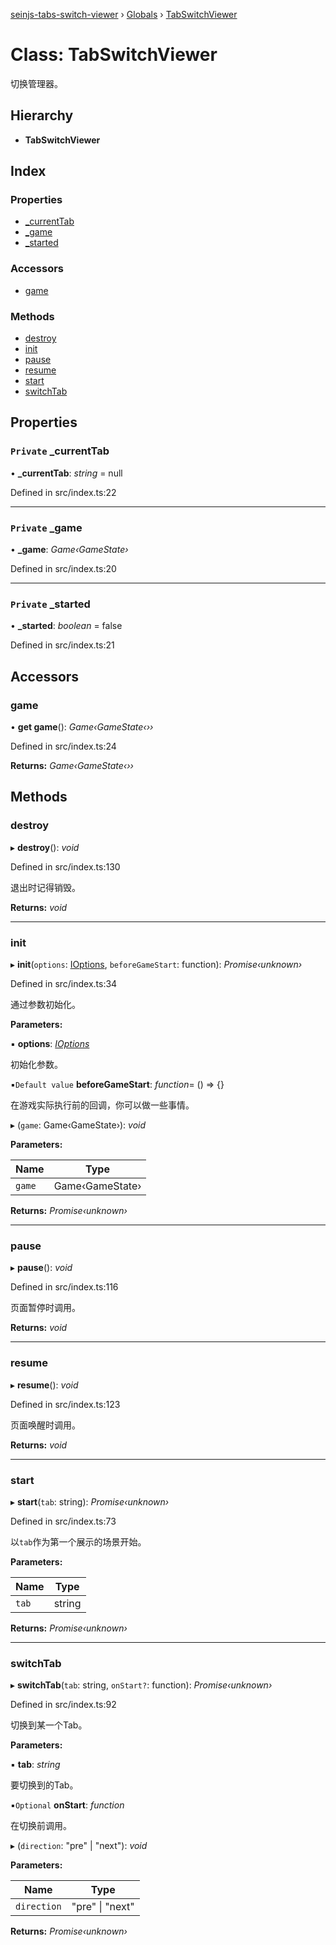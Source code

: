 [seinjs-tabs-switch-viewer](../README.md) › [Globals](../globals.md) › [TabSwitchViewer](tabswitchviewer.md)

# Class: TabSwitchViewer

切换管理器。

## Hierarchy

* **TabSwitchViewer**

## Index

### Properties

* [_currentTab](tabswitchviewer.md#private-_currenttab)
* [_game](tabswitchviewer.md#private-_game)
* [_started](tabswitchviewer.md#private-_started)

### Accessors

* [game](tabswitchviewer.md#game)

### Methods

* [destroy](tabswitchviewer.md#destroy)
* [init](tabswitchviewer.md#init)
* [pause](tabswitchviewer.md#pause)
* [resume](tabswitchviewer.md#resume)
* [start](tabswitchviewer.md#start)
* [switchTab](tabswitchviewer.md#switchtab)

## Properties

### `Private` _currentTab

• **_currentTab**: *string* = null

Defined in src/index.ts:22

___

### `Private` _game

• **_game**: *Game‹GameState›*

Defined in src/index.ts:20

___

### `Private` _started

• **_started**: *boolean* = false

Defined in src/index.ts:21

## Accessors

###  game

• **get game**(): *Game‹GameState‹››*

Defined in src/index.ts:24

**Returns:** *Game‹GameState‹››*

## Methods

###  destroy

▸ **destroy**(): *void*

Defined in src/index.ts:130

退出时记得销毁。

**Returns:** *void*

___

###  init

▸ **init**(`options`: [IOptions](../interfaces/ioptions.md), `beforeGameStart`: function): *Promise‹unknown›*

Defined in src/index.ts:34

通过参数初始化。

**Parameters:**

▪ **options**: *[IOptions](../interfaces/ioptions.md)*

初始化参数。

▪`Default value`  **beforeGameStart**: *function*= () => {}

在游戏实际执行前的回调，你可以做一些事情。

▸ (`game`: Game‹GameState›): *void*

**Parameters:**

Name | Type |
------ | ------ |
`game` | Game‹GameState› |

**Returns:** *Promise‹unknown›*

___

###  pause

▸ **pause**(): *void*

Defined in src/index.ts:116

页面暂停时调用。

**Returns:** *void*

___

###  resume

▸ **resume**(): *void*

Defined in src/index.ts:123

页面唤醒时调用。

**Returns:** *void*

___

###  start

▸ **start**(`tab`: string): *Promise‹unknown›*

Defined in src/index.ts:73

以`tab`作为第一个展示的场景开始。

**Parameters:**

Name | Type |
------ | ------ |
`tab` | string |

**Returns:** *Promise‹unknown›*

___

###  switchTab

▸ **switchTab**(`tab`: string, `onStart?`: function): *Promise‹unknown›*

Defined in src/index.ts:92

切换到某一个Tab。

**Parameters:**

▪ **tab**: *string*

要切换到的Tab。

▪`Optional`  **onStart**: *function*

在切换前调用。

▸ (`direction`: "pre" | "next"): *void*

**Parameters:**

Name | Type |
------ | ------ |
`direction` | "pre" &#124; "next" |

**Returns:** *Promise‹unknown›*
